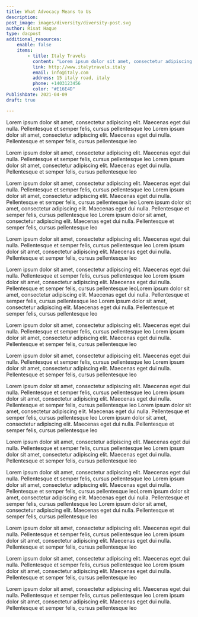 ```yaml
---
title: What Advocacy Means to Us
description: 
post_image: images/diversity/diversity-post.svg
author: Risat Haque
type: dacpost
additional_resources:
    enable: false
    items:
        - title: Italy Travels
          content: "Lorem ipsum dolor sit amet, consectetur adipiscing elit. Maecenas eget dui nulla. Pellentesque et semper felis, cursus pellentesque leo Lorem ipsum dolor sit amet, consectetur adipiscing elit. Maecenas eget dui nulla. Pellentesque et semper felis, cursus pellentesque leo. consectetur adipiscing elit. Maecenas eget dui nulla. Pellentesque et semper felis, cursus pellentesque leoconsectetur adipiscing elit. Maecenas eget dui nulla. Pellentesque et semper felis"
          link: http://www.italytravels.italy
          email: info@italy.com
          address: 15 italy road, italy
          phone: +1403123456
          color: "#E16E4D"
PublishDate: 2021-04-09
draft: true

---
```


Lorem ipsum dolor sit amet, consectetur adipiscing elit. Maecenas eget dui nulla. Pellentesque et semper felis, cursus pellentesque leo Lorem ipsum dolor sit amet, consectetur adipiscing elit. Maecenas eget dui nulla. Pellentesque et semper felis, cursus pellentesque leo

Lorem ipsum dolor sit amet, consectetur adipiscing elit. Maecenas eget dui nulla. Pellentesque et semper felis, cursus pellentesque leo Lorem ipsum dolor sit amet, consectetur adipiscing elit. Maecenas eget dui nulla. Pellentesque et semper felis, cursus pellentesque leo

Lorem ipsum dolor sit amet, consectetur adipiscing elit. Maecenas eget dui nulla. Pellentesque et semper felis, cursus pellentesque leo Lorem ipsum dolor sit amet, consectetur adipiscing elit. Maecenas eget dui nulla. Pellentesque et semper felis, cursus pellentesque leo
Lorem ipsum dolor sit amet, consectetur adipiscing elit. Maecenas eget dui nulla. Pellentesque et semper felis, cursus pellentesque leo Lorem ipsum dolor sit amet, consectetur adipiscing elit. Maecenas eget dui nulla. Pellentesque et semper felis, cursus pellentesque leo

Lorem ipsum dolor sit amet, consectetur adipiscing elit. Maecenas eget dui nulla. Pellentesque et semper felis, cursus pellentesque leo Lorem ipsum dolor sit amet, consectetur adipiscing elit. Maecenas eget dui nulla. Pellentesque et semper felis, cursus pellentesque leo

Lorem ipsum dolor sit amet, consectetur adipiscing elit. Maecenas eget dui nulla. Pellentesque et semper felis, cursus pellentesque leo Lorem ipsum dolor sit amet, consectetur adipiscing elit. Maecenas eget dui nulla. Pellentesque et semper felis, cursus pellentesque leoLorem ipsum dolor sit amet, consectetur adipiscing elit. Maecenas eget dui nulla. Pellentesque et semper felis, cursus pellentesque leo Lorem ipsum dolor sit amet, consectetur adipiscing elit. Maecenas eget dui nulla. Pellentesque et semper felis, cursus pellentesque leo

Lorem ipsum dolor sit amet, consectetur adipiscing elit. Maecenas eget dui nulla. Pellentesque et semper felis, cursus pellentesque leo Lorem ipsum dolor sit amet, consectetur adipiscing elit. Maecenas eget dui nulla. Pellentesque et semper felis, cursus pellentesque leo

Lorem ipsum dolor sit amet, consectetur adipiscing elit. Maecenas eget dui nulla. Pellentesque et semper felis, cursus pellentesque leo Lorem ipsum dolor sit amet, consectetur adipiscing elit. Maecenas eget dui nulla. Pellentesque et semper felis, cursus pellentesque leo

Lorem ipsum dolor sit amet, consectetur adipiscing elit. Maecenas eget dui nulla. Pellentesque et semper felis, cursus pellentesque leo Lorem ipsum dolor sit amet, consectetur adipiscing elit. Maecenas eget dui nulla. Pellentesque et semper felis, cursus pellentesque leo
Lorem ipsum dolor sit amet, consectetur adipiscing elit. Maecenas eget dui nulla. Pellentesque et semper felis, cursus pellentesque leo Lorem ipsum dolor sit amet, consectetur adipiscing elit. Maecenas eget dui nulla. Pellentesque et semper felis, cursus pellentesque leo

Lorem ipsum dolor sit amet, consectetur adipiscing elit. Maecenas eget dui nulla. Pellentesque et semper felis, cursus pellentesque leo Lorem ipsum dolor sit amet, consectetur adipiscing elit. Maecenas eget dui nulla. Pellentesque et semper felis, cursus pellentesque leo

Lorem ipsum dolor sit amet, consectetur adipiscing elit. Maecenas eget dui nulla. Pellentesque et semper felis, cursus pellentesque leo Lorem ipsum dolor sit amet, consectetur adipiscing elit. Maecenas eget dui nulla. Pellentesque et semper felis, cursus pellentesque leoLorem ipsum dolor sit amet, consectetur adipiscing elit. Maecenas eget dui nulla. Pellentesque et semper felis, cursus pellentesque leo Lorem ipsum dolor sit amet, consectetur adipiscing elit. Maecenas eget dui nulla. Pellentesque et semper felis, cursus pellentesque leo

Lorem ipsum dolor sit amet, consectetur adipiscing elit. Maecenas eget dui nulla. Pellentesque et semper felis, cursus pellentesque leo Lorem ipsum dolor sit amet, consectetur adipiscing elit. Maecenas eget dui nulla. Pellentesque et semper felis, cursus pellentesque leo

Lorem ipsum dolor sit amet, consectetur adipiscing elit. Maecenas eget dui nulla. Pellentesque et semper felis, cursus pellentesque leo Lorem ipsum dolor sit amet, consectetur adipiscing elit. Maecenas eget dui nulla. Pellentesque et semper felis, cursus pellentesque leo

Lorem ipsum dolor sit amet, consectetur adipiscing elit. Maecenas eget dui nulla. Pellentesque et semper felis, cursus pellentesque leo Lorem ipsum dolor sit amet, consectetur adipiscing elit. Maecenas eget dui nulla. Pellentesque et semper felis, cursus pellentesque leo